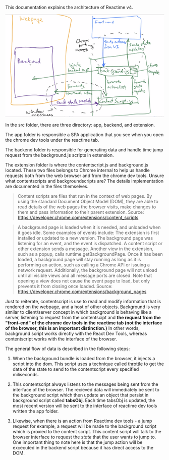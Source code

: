 This documentation explains the architecture of Reactime v4.


![demo](./AppStructureDiagram.png)

In the src folder, there are three directory: app, backend, and extension. 


The app folder is responsible a SPA application that you see when you open the chrome dev tools under the reactime tab. 

The backend folder is responsible for generating data and handle time jump request from the background.js scripts in extension. 

The extension folder is where the contentscript.js and background.js located. These two files belongs to Chrome internal to help us handle requests both from the web browser and from the chrome dev tools. Unsure what contentscripts and backgroundscripts are? The details implementation are documented in the files themselves. 

> Content scripts are files that run in the context of web pages. By using the standard Document Object Model (DOM), they are able to read details of the web pages the browser visits, make changes to them and pass information to their parent extension. Source: https://developer.chrome.com/extensions/content_scripts

>A background page is loaded when it is needed, and unloaded when it goes idle. Some examples of events include:
>The extension is first installed or updated to a new version.
>The background page was listening for an event, and the event is dispatched.
>A content script or other extension sends a message.
>Another view in the extension, such as a popup, calls runtime.getBackgroundPage.
>Once it has been loaded, a background page will stay running as long as it is performing an action, such as calling a Chrome API or issuing a network request. Additionally, the background page will not unload until all visible views and all message ports are closed. Note that opening a view does not cause the event page to load, but only prevents it from closing once loaded. Source: https://developer.chrome.com/extensions/background_pages

Just to reiterate, contentscript is use to read and modify information that is rendered on the webpage, and a host of other objects. Background is very similar to client/server concept in which background is behaving like a server, listening to request from the contentscipt and **the request from the "front-end" of the chrome dev tools in the reactime tab (not the interface of the browser, this is an important distinction.)** In other words, background script works directly with the React Dev Tools, whereas contentscript works with the interface of the browser.

The general flow of data is described in the following steps:

1. When the background bundle is loaded from the browser, it injects a script into the dom. This script uses a technique called [throttle](https://medium.com/@bitupon.211/debounce-and-throttle-160affa5457b) to get the data of the state to send to the contentscript every specified miliseconds.


2. This contentscript always listens to the messages being sent from the interface of the browser. The recieved data will immediately be sent to the background script which then update an object that persist in background script called **tabsObj**. Each time tabsObj is updated, the most recent version will be sent to the interface of reactime dev tools written the app folder.

3. Likewise, when there is an action from Reactime dev tools - a jump request for example, a request will be made to the background script which is proxied to the content script. This content script will talk to the browser interface to request the *state* that the user wants to jump to. One important thing to note here is that the jump action will be excecuted in the backend script because it has direct access to the DOM.
